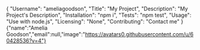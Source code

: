 {
	"Username": "ameliagoodson",
	"Title": "My Project",
	"Description": "My Project's Description",
	"Installation": "npm i",
	"Tests": "npm test",
	"Usage": "Use with node.js",
	"Licensing": "None",
	"Contributing": "Contact me"
}{"name":"Amelia Goodson","email":null,"image":"https://avatars0.githubusercontent.com/u/60428536?v=4"}